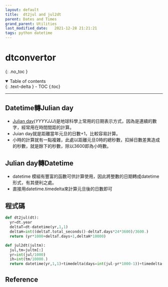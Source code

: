 ```yaml
---
layout: default
title:  dt2jul and jul2dt
parent: Dates and Times
grand_parent: Utilities
last_modified_date:   2021-12-28 21:21:21
tags: python datetime
---
```


# dtconvertor
{: .no_toc }

<details open markdown="block">
  <summary>
    Table of contents
  </summary>
  {: .text-delta }
- TOC
{:toc}
</details>

---
## Datetime轉Julian day
- [Julian day](https://zh.wikipedia.org/wiki/%E5%84%92%E7%95%A5%E6%97%A5)(*YYYYJJJ*)是地球科學上常用的日期表示方式，因為是連續的數字，經常用在時間間距的計算。
- Juian day就是距離當年元旦的日數+1，比較容易計算。
- 小時的計算就有一點複雜，此處以距離元旦0時的總秒數，扣掉日數差異造成的秒數，就是餘下的秒數，除以3600即為小時數。

## Julian day轉Datetime
- datetime 模組有豐富的函數可供計算使用，因此將整數的日期轉成datetime形式，有其便利之處。
- 直接用datetime.timedelta來計算元旦後的日數即可

## 程式碼
```python
def dt2jul(dt):
  yr=dt.year
  deltaT=dt-datetime(yr,1,1)
  deltaH=int((deltaT.total_seconds()-deltaT.days*24*3600)/3600.)
  return (yr*1000+deltaT.days+1,deltaH*10000)

def jul2dt(jultm):
  jul,tm=jultm[:]
  yr=int(jul/1000)
  ih=int(tm/10000.)
  return datetime(yr,1,1)+timedelta(days=int(jul-yr*1000-1))+timedelta(hours=ih)
```

## Reference
